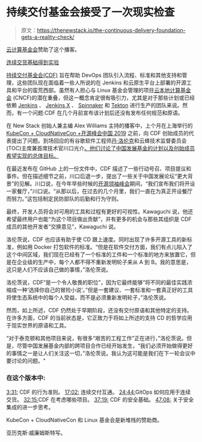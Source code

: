 # 持续交付基金会接受了一次现实检查

> 原文：<https://thenewstack.io/the-continuous-delivery-foundation-gets-a-reality-check/>

[云计算基金会](https://www.cncf.io/kubecon-cloudnativecon-events/)赞助了这个播客。

[连续交货基础得到实验](https://thenewstack.simplecast.com/episodes/the-continuous-delivery-foundation-gets-a-reality-check)

[持续交付基金会(CDF)](https://cd.foundation/) 旨在帮助 DevOps 团队引入流程、标准和其他支持和管理，这些团队现在面临着一些人所说的在 Jenkins 和云原生平台上部署的开源工具和平台的蛮荒西部。虽然有人担心与 Linux 基金会管理的项目[云本地计算基金会](https://www.cncf.io/) (CNCF)的潜在重叠，但这一概念肯定很有吸引力，尤其是对于那些计划或已经依赖 [Jenkins](https://jenkins.io/) 、 [Jenkins X](https://jenkins-x.io/) 、 [Spinnaker](https://www.spinnaker.io/) 和 [Tekton](https://github.com/tektoncd) 进行生产的团队来说。然而，有一个问题:CDF 在几个月前宣布该计划后还没有发布任何规范和原语。

在 New Stack 创始人兼主编 Alex Williams 主持的播客中，上个月在上海举行的 [KubeCon + CloudNativeCon +开源峰会中国 2019](https://www.lfasiallc.com/events/kubecon-cloudnativecon-china-2019/) 之前，向 CDF 创始成员的代表提出了问题。到场回应的有谷歌软件工程师[丹·洛伦克](https://www.linkedin.com/in/danlorenc)和云蜂技术监督委员会(TOC)主席兼首席技术官川口光介[。他们讨论了中国发展基金的计划以及创始成员希望实现的总体目标。](https://www.linkedin.com/in/kohsukekawaguchi)

在最近发布在 GitHub 上的一份文件中，CDF 描述了一些行动号召、项目提议和事件。但在描述细节之前，川口后退一步，提出了一些关于中国发展论坛“更大背景”的见解。川口说，在今年早些时候的[开源领袖峰会](https://events.linuxfoundation.org/events/open-source-leadership-summit-2019/)期间，“我们宣布我们将开设一家餐厅，”川口说。“从那以后，在过去的几个月里，我们一直在为真正开设餐厅而努力。”这包括制定民防部队的后勤和行为守则。

最终，开发人员将会对可用的工具和过程有更好的可视性。Kawaguchi 说，他还希望最终用户也能“为这个项目做出贡献”，并有更多的机会与那些其组织是 CDF 成员的其他开发者“交换意见”，Kawaguchi 说。

洛伦茨说，CDF 也应该有助于使 CD 跟上速度。同时出现了许多开源工具的新标准，例如用 Docker 打包软件的标准。“但是在软件交付方面，我们有点儿陷入了这个中间区域，我们现在已经有了一个标准的工件和一个标准的地方来放置它，但是在企业级的生产中，每个人都不得不重新发明轮子来从 A 到 B。我的意思是，这只是人们不应该自己做的事情，”洛伦茨说。

洛伦茨说，CDF“是一个令人敬畏的职位”，因为它最终能够“将不同的最佳实践浓缩成一种‘选择你自己的冒险小说’。”但是一套建议、一套标准和一套真正好的工具将使生态系统中的每个人受益，而不是必须重新发明轮子，”洛伦茨说。

然而，如上所述，CDF 仍然处于早期阶段，还没有交付原语和其他特定的支持。在许多方面，CDF 的当前状态是，它正致力于将如上所述的支持 CD 的哲学应用于现实世界的原语和工具。

“对于泰克顿和其他项目来说，有很多“艰苦的工程工作”正在进行，”洛伦茨说。但是，尽管中国发展基金内部的跨项目合作已经开始发生，“我们必须开始做得更好的事情之一是让人们关注这一切，”洛伦茨说。我认为这可能是我们在下一轮会议中要讨论的问题。"

### 在这个版本中:

[3:31:](https://thenewstack.simplecast.com/episodes/the-continuous-delivery-foundation-gets-a-reality-check?t=3:31) CDF 的行为准则。
[17:02:](https://thenewstack.simplecast.com/episodes/the-continuous-delivery-foundation-gets-a-reality-check?t=17:02) 连续交付互通。
[24:44:](https://thenewstack.simplecast.com/episodes/the-continuous-delivery-foundation-gets-a-reality-check?t=24:44)GitOps 如何应用于连续交货。
[32:15:](https://thenewstack.simplecast.com/episodes/the-continuous-delivery-foundation-gets-a-reality-check?t=32:15)CDF 在考虑哪些项目。
[37:19:](https://thenewstack.simplecast.com/episodes/the-continuous-delivery-foundation-gets-a-reality-check?t=37:19) CDF 的安全基础。
[47:08:](https://thenewstack.simplecast.com/episodes/the-continuous-delivery-foundation-gets-a-reality-check?t=47:08) 关于安全集成的进一步思考。

KubeCon + CloudNativeCon 和 Linux 基金会是新堆栈的赞助商。

亚历克斯·威廉姆斯特写。

<svg xmlns:xlink="http://www.w3.org/1999/xlink" viewBox="0 0 68 31" version="1.1"><title>Group</title> <desc>Created with Sketch.</desc></svg>